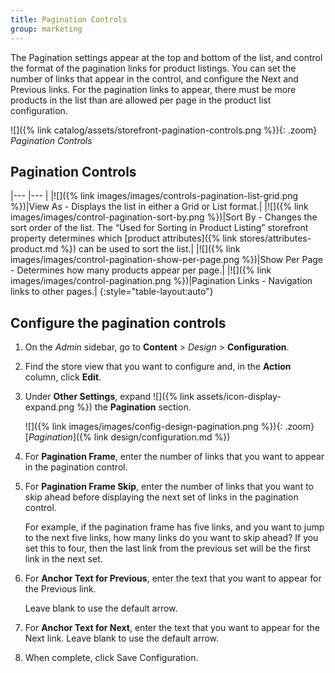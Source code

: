 ```yaml
---
title: Pagination Controls
group: marketing
---
```


The Pagination settings appear at the top and bottom of the list, and control the format of the pagination links for product listings. You can set the number of links that appear in the control, and configure the Next and Previous links. For the pagination links to appear, there must be more products in the list than are allowed per page in the product list configuration.

![]({% link catalog/assets/storefront-pagination-controls.png %}){: .zoom}
_Pagination Controls_

## Pagination Controls

|--- |--- |
|![]({% link images/images/controls-pagination-list-grid.png %})|View As - Displays the list in either a Grid or List format.|
|![]({% link images/images/control-pagination-sort-by.png %})|Sort By - Changes the sort order of the list. The “Used for Sorting in Product Listing” storefront property determines which [product attributes]({% link stores/attributes-product.md %}) can be used to sort the list.|
|![]({% link images/images/control-pagination-show-per-page.png %})|Show Per Page - Determines how many products appear per page.|
|![]({% link images/images/control-pagination.png %})|Pagination Links - Navigation links to other pages.|
{:style="table-layout:auto"}

## Configure the pagination controls

1. On the _Admin_ sidebar, go to **Content** > _Design_ > **Configuration**.

1. Find the store view that you want to configure and, in the **Action** column, click **Edit**.

1. Under **Other Settings**, expand ![]({% link assets/icon-display-expand.png %}) the **Pagination** section.

   ![]({% link images/images/config-design-pagination.png %}){: .zoom}
   [_Pagination_]({% link design/configuration.md %})

1. For **Pagination Frame**, enter the number of links that you want to appear in the pagination control.

1. For **Pagination Frame Skip**, enter the number of links that you want to skip ahead before displaying the next set of links in the pagination control.

    For example, if the pagination frame has five links, and you want to jump to the next five links, how many links do you want to skip ahead? If you set this to four, then the last link from the previous set will be the first link in the next set.

1. For **Anchor Text for Previous**, enter the text that you want to appear for the Previous link.

    Leave blank to use the default arrow.

1. For **Anchor Text for Next**, enter the text that you want to appear for the Next link. Leave blank to use the default arrow.

1. When complete, click <span class="btn">Save Configuration</span>.
